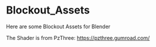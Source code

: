 # Blockout_Assets
Here are some Blockout Assets for Blender

The Shader is from PzThree:
https://pzthree.gumroad.com/

